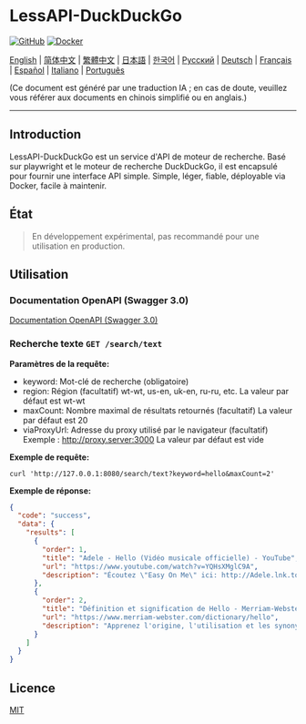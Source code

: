 # LessAPI-DuckDuckGo

[![GitHub](https://img.shields.io/github/license/lessapi-dev/lessapi-duckduckgo?style=for-the-badge)](https://github.com/lessapi-dev/lessapi-duckduckgo)
[![Docker](https://img.shields.io/docker/pulls/lessapi/lessapi-duckduckgo?style=for-the-badge)](https://hub.docker.com/r/lessapi-dev/lessapi-duckduckgo)

[English](./../../README.md) |
[简体中文](./../zhs/README.md) |
[繁體中文](./../zht/README.md) |
[日本語](./../ja/README.md) |
[한국어](./../ko/README.md) |
[Русский](./../ru/README.md) |
[Deutsch](./../de/README.md) |
[Français](./../fr/README.md) |
[Español](./../es/README.md) |
[Italiano](./../it/README.md) |
[Português](./../pt/README.md)

(Ce document est généré par une traduction IA ; en cas de doute, veuillez vous référer aux documents en chinois
simplifié ou en anglais.)

---

## Introduction

LessAPI-DuckDuckGo est un service d'API de moteur de recherche.
Basé sur playwright et le moteur de recherche DuckDuckGo, il est encapsulé pour fournir une interface API simple.
Simple, léger, fiable, déployable via Docker, facile à maintenir.

## État

> En développement expérimental, pas recommandé pour une utilisation en production.

## Utilisation

### Documentation OpenAPI (Swagger 3.0)

[Documentation OpenAPI (Swagger 3.0)](./../../lessapi-duckduckgo.openapi.json)

### Recherche texte `GET /search/text`

**Paramètres de la requête:**

- keyword: Mot-clé de recherche (obligatoire)
- region: Région (facultatif) wt-wt, us-en, uk-en, ru-ru, etc. La valeur par défaut est wt-wt
- maxCount: Nombre maximal de résultats retournés (facultatif) La valeur par défaut est 20
- viaProxyUrl: Adresse du proxy utilisé par le navigateur (facultatif) Exemple : http://proxy.server:3000 La valeur par
  défaut est vide

**Exemple de requête:**

```shell
curl 'http://127.0.0.1:8080/search/text?keyword=hello&maxCount=2'
```

**Exemple de réponse:**

```json
{
  "code": "success",
  "data": {
    "results": [
      {
        "order": 1,
        "title": "Adele - Hello (Vidéo musicale officielle) - YouTube",
        "url": "https://www.youtube.com/watch?v=YQHsXMglC9A",
        "description": "Écoutez \"Easy On Me\" ici: http://Adele.lnk.to/EOMPre-commandez le nouvel album d'Adele \"30\" avant sa sortie le 19 novembre: https://www.adele.comBoutique \"Adele..."
      },
      {
        "order": 2,
        "title": "Définition et signification de Hello - Merriam-Webster",
        "url": "https://www.merriam-webster.com/dictionary/hello",
        "description": "Apprenez l'origine, l'utilisation et les synonymes du mot hello, une expression ou un geste de salutation. Voir des exemples d'utilisation de hello dans des phrases et des mots associés du dictionnaire."
      }
    ]
  }
}
```

## Licence

[MIT](./../../LICENSE)
